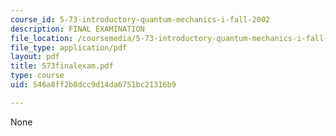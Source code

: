 ```yaml
---
course_id: 5-73-introductory-quantum-mechanics-i-fall-2002
description: FINAL EXAMINATION
file_location: /coursemedia/5-73-introductory-quantum-mechanics-i-fall-2002/546a8ff2b8dcc9d14da6751bc21316b9_573finalexam.pdf
file_type: application/pdf
layout: pdf
title: 573finalexam.pdf
type: course
uid: 546a8ff2b8dcc9d14da6751bc21316b9

---
```

None